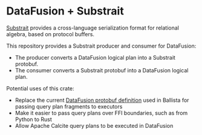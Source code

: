 <!---
  Licensed to the Apache Software Foundation (ASF) under one
  or more contributor license agreements.  See the NOTICE file
  distributed with this work for additional information
  regarding copyright ownership.  The ASF licenses this file
  to you under the Apache License, Version 2.0 (the
  "License"); you may not use this file except in compliance
  with the License.  You may obtain a copy of the License at

    http://www.apache.org/licenses/LICENSE-2.0

  Unless required by applicable law or agreed to in writing,
  software distributed under the License is distributed on an
  "AS IS" BASIS, WITHOUT WARRANTIES OR CONDITIONS OF ANY
  KIND, either express or implied.  See the License for the
  specific language governing permissions and limitations
  under the License.
-->

# DataFusion + Substrait

[Substrait](https://substrait.io/) provides a cross-language serialization format for relational algebra, based on
protocol buffers.

This repository provides a Substrait producer and consumer for DataFusion:

- The producer converts a DataFusion logical plan into a Substrait protobuf.
- The consumer converts a Substrait protobuf into a DataFusion logical plan.

Potential uses of this crate:

- Replace the current [DataFusion protobuf definition](https://github.com/apache/arrow-datafusion/blob/master/datafusion-proto/proto/datafusion.proto) used in Ballista for passing query plan fragments to executors
- Make it easier to pass query plans over FFI boundaries, such as from Python to Rust
- Allow Apache Calcite query plans to be executed in DataFusion
